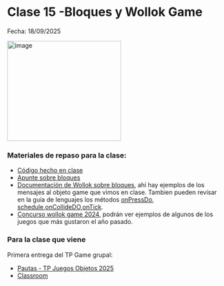 # Clase 15 -Bloques y Wollok Game	

Fecha: 18/09/2025

<img width="264" height="232" alt="image" src="https://github.com/user-attachments/assets/dd69a3d6-41ea-4d0f-96c3-3cafc5822c06" />

### Materiales de repaso para la clase:

* [Código hecho en clase](https://github.com/pdepjm/game-capy/tree/bloques/src)
* [Apunte sobre bloques](https://wiki.uqbar.org/wiki/articles/bloques.html)
* [Documentación de Wollok sobre bloques](https://www.wollok.org/documentation/wollok_game/), ahí hay ejemplos de los mensajes al objeto game que vimos en clase. Tambien pueden revisar en la guia de lenguajes los métodos [onPressDo](https://www.wollok.org/documentation/language/#wollok.game.Key.onPressDo/1), [schedule](https://www.wollok.org/documentation/language/#wollok.game.game.schedule/2),[onCollideDO](https://www.wollok.org/documentation/language/#wollok.game.game.onCollideDo/2),[onTick](https://www.wollok.org/documentation/wollok_game/#eventos-automaticos).
* [Concurso wollok game 2024](https://www.wollok.org/news/concurso2024/), podrán ver ejemplos de algunos de los juegos que más gustaron el año pasado.

### Para la clase que viene
Primera entrega del TP Game grupal:
* [Pautas - TP Juegos Objetos 2025](https://docs.google.com/document/d/12Gj_MrR9fLi926D66XO_tRvhrnWc4T2gjpfusKGZy0I/edit?usp=sharing)
* [Classroom](https://classroom.github.com/a/2gdkWCza)
